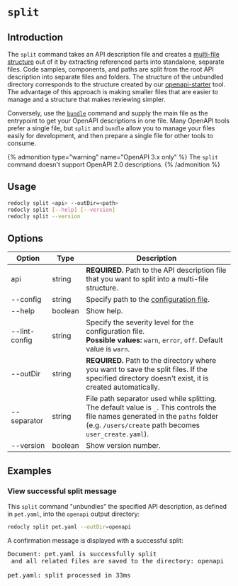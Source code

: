 # `split`

## Introduction

The `split` command takes an API description file and creates a [multi-file structure](https://redocly.com/docs/resources/multi-file-definitions/) out of it by extracting referenced parts into standalone, separate files. Code samples, components, and paths are split from the root API description into separate files and folders. The structure of the unbundled directory corresponds to the structure created by our [openapi-starter](https://github.com/Redocly/openapi-starter) tool. The advantage of this approach is making smaller files that are easier to manage and a structure that makes reviewing simpler.

Conversely, use the [`bundle`](./bundle.md) command and supply the main file as the entrypoint to get your OpenAPI descriptions in one file. Many OpenAPI tools prefer a single file, but `split` and `bundle` allow you to manage your files easily for development, and then prepare a single file for other tools to consume.

{% admonition type="warning" name="OpenAPI 3.x only" %}
The `split` command doesn't support OpenAPI 2.0 descriptions.
{% /admonition %}

## Usage

```bash
redocly split <api> --outDir=<path>
redocly split [--help] [--version]
redocly split --version
```

## Options

| Option        | Type    | Description                                                                                                                                                                              |
| ------------- | ------- | ---------------------------------------------------------------------------------------------------------------------------------------------------------------------------------------- |
| api           | string  | **REQUIRED.** Path to the API description file that you want to split into a multi-file structure.                                                                                       |
| --config      | string  | Specify path to the [configuration file](../configuration/index.md).                                                                                                                     |
| --help        | boolean | Show help.                                                                                                                                                                               |
| --lint-config | string  | Specify the severity level for the configuration file. <br/> **Possible values:** `warn`, `error`, `off`. Default value is `warn`.                                                       |
| --outDir      | string  | **REQUIRED.** Path to the directory where you want to save the split files. If the specified directory doesn't exist, it is created automatically.                                       |
| --separator   | string  | File path separator used while splitting. The default value is `_`. This controls the file names generated in the `paths` folder (e.g. `/users/create` path becomes `user_create.yaml`). |
| --version     | boolean | Show version number.                                                                                                                                                                     |

## Examples

### View successful split message

This `split` command "unbundles" the specified API description, as defined in `pet.yaml`, into the `openapi` output directory:

```bash
redocly split pet.yaml --outDir=openapi
```

A confirmation message is displayed with a successful split:

<pre>
Document: pet.yaml is successfully split
 and all related files are saved to the directory: openapi

pet.yaml: split processed in 33ms
</pre>
